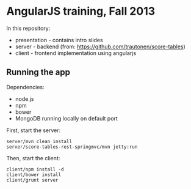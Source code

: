 # AngularJS training, Fall 2013

In this repository:

- presentation - contains intro slides
- server - backend (from: https://github.com/trautonen/score-tables)
- client - frontend implementation using angularjs

## Running the app

Dependencies:

- node.js
- npm
- bower
- MongoDB running locally on default port

First, start the server:

    server/mvn clean install
    server/score-tables-rest-springmvc/mvn jetty:run

Then, start the client:

    client/npm install -d
    client/bower install
    client/grunt server

